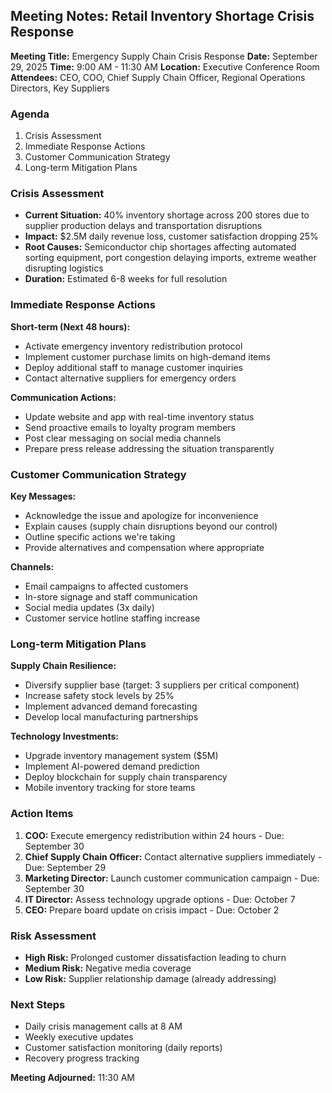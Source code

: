 ## Meeting Notes: Retail Inventory Shortage Crisis Response

**Meeting Title:** Emergency Supply Chain Crisis Response
**Date:** September 29, 2025
**Time:** 9:00 AM - 11:30 AM
**Location:** Executive Conference Room
**Attendees:** CEO, COO, Chief Supply Chain Officer, Regional Operations Directors, Key Suppliers

### Agenda
1. Crisis Assessment
2. Immediate Response Actions
3. Customer Communication Strategy
4. Long-term Mitigation Plans

### Crisis Assessment
- **Current Situation:** 40% inventory shortage across 200 stores due to supplier production delays and transportation disruptions
- **Impact:** $2.5M daily revenue loss, customer satisfaction dropping 25%
- **Root Causes:** Semiconductor chip shortages affecting automated sorting equipment, port congestion delaying imports, extreme weather disrupting logistics
- **Duration:** Estimated 6-8 weeks for full resolution

### Immediate Response Actions
**Short-term (Next 48 hours):**
- Activate emergency inventory redistribution protocol
- Implement customer purchase limits on high-demand items
- Deploy additional staff to manage customer inquiries
- Contact alternative suppliers for emergency orders

**Communication Actions:**
- Update website and app with real-time inventory status
- Send proactive emails to loyalty program members
- Post clear messaging on social media channels
- Prepare press release addressing the situation transparently

### Customer Communication Strategy
**Key Messages:**
- Acknowledge the issue and apologize for inconvenience
- Explain causes (supply chain disruptions beyond our control)
- Outline specific actions we're taking
- Provide alternatives and compensation where appropriate

**Channels:**
- Email campaigns to affected customers
- In-store signage and staff communication
- Social media updates (3x daily)
- Customer service hotline staffing increase

### Long-term Mitigation Plans
**Supply Chain Resilience:**
- Diversify supplier base (target: 3 suppliers per critical component)
- Increase safety stock levels by 25%
- Implement advanced demand forecasting
- Develop local manufacturing partnerships

**Technology Investments:**
- Upgrade inventory management system ($5M)
- Implement AI-powered demand prediction
- Deploy blockchain for supply chain transparency
- Mobile inventory tracking for store teams

### Action Items
1. **COO:** Execute emergency redistribution within 24 hours - Due: September 30
2. **Chief Supply Chain Officer:** Contact alternative suppliers immediately - Due: September 29
3. **Marketing Director:** Launch customer communication campaign - Due: September 30
4. **IT Director:** Assess technology upgrade options - Due: October 7
5. **CEO:** Prepare board update on crisis impact - Due: October 2

### Risk Assessment
- **High Risk:** Prolonged customer dissatisfaction leading to churn
- **Medium Risk:** Negative media coverage
- **Low Risk:** Supplier relationship damage (already addressing)

### Next Steps
- Daily crisis management calls at 8 AM
- Weekly executive updates
- Customer satisfaction monitoring (daily reports)
- Recovery progress tracking

**Meeting Adjourned:** 11:30 AM
